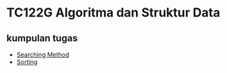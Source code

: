 # TC122G Algoritma dan Struktur Data

## kumpulan tugas
+ [Searching Method](https://github.com/GoTadashi/ASD/tree/main/Searching-Method)
+ [Sorting](https://github.com/GoTadashi/ASD/tree/main/Sorting)
